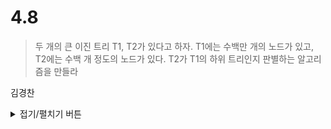 # 4.8

> 두 개의 큰 이진 트리 T1, T2가 있다고 하자. T1에는 수백만 개의 노드가 있고,
> T2에는 수백 개 정도의 노드가 있다. T2가 T1의 하위 트리인지 판별하는 알고리즘을
> 만들라


김경찬
<details>
<summary>접기/펼치기 버튼</summary>
 
### 개념  
  
> T1의 모든 노드의 In Order 값을 배열에 저장하고, T2의 In Order값이 이 배열에 포함되는지 알아보면 된다.
 
 ---
 
#### 문제풀이
  
``` javascript
 const inOrder = (tree, idx) => {
  const result = [];
  function traverse(tree, idx) {
    if (tree[idx]) {
      traverse(tree, idx * 2);
      result.push(tree[idx]);
      traverse(tree, idx * 2 + 1);
    }
  }
  traverse(tree, idx);
  return result.join("");
};

const isSubTree = (sub, target) => {
  const traverseArray = [];
  for (let i = target.length - 1; i > 0; i--) {
    if (!(target[i * 2] && target[i * 2 + 1])) {
      // 현재 노드가 Leaf일 경우
      traverseArray[i] = target[i];
    } else if (target[i * 2] || target[i * 2 + 1]) {
      // 현재 노드가 Leaf가 아닐 경우
      traverseArray[i] = `${traverseArray[i * 2]}${target[i]}${
        traverseArray[i * 2 + 1]
      }`;
    }
  }
  return traverseArray.includes(inOrder(sub, 1));
};

const T1 = [null, 1, 2, 3, 4, 5, 6, 7, 8, 9, 10, 11, 12, 13, 14, 15, 16, 17];
const T2 = [null, 3, 6, 7, 12, 13, 14, 15];

console.log(isSubTree(T2, T1));
 /* T1의 모든 InOrder값을 DP로 구한다.
 결과: 
 [
  <1 empty item>,
  '1681749210511112613314715',
  '1681749210511',
  '12613314715',
  '1681749',
  '10511',
  '12613',
  '14715',
  '16817',
  9,
  10,
  11,
  12,
  13,
  14,
  15,
  16,
  17
]*/

```

</details>
